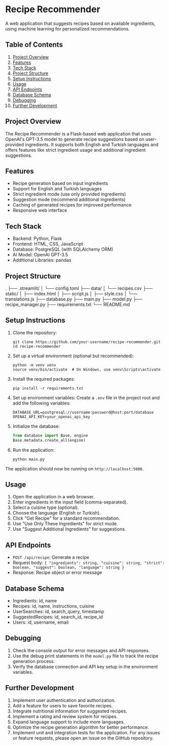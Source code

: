 # Recipe Recommender
A web application that suggests recipes based on available ingredients, using machine learning for personalized recommendations.
## Table of Contents
1. [Project Overview](#project-overview)
2. [Features](#features)
3. [Tech Stack](#tech-stack)
4. [Project Structure](#project-structure)
5. [Setup Instructions](#setup-instructions)
6. [Usage](#usage)
7. [API Endpoints](#api-endpoints)
8. [Database Schema](#database-schema)
9. [Debugging](#debugging)
10. [Further Development](#further-development)
## Project Overview
The Recipe Recommender is a Flask-based web application that uses OpenAI's GPT-3.5 model to generate recipe suggestions based on user-provided ingredients. It supports both English and Turkish languages and offers features like strict ingredient usage and additional ingredient suggestions.
## Features
- Recipe generation based on input ingredients
- Support for English and Turkish languages
- Strict ingredient mode (use only provided ingredients)
- Suggestion mode (recommend additional ingredients)
- Caching of generated recipes for improved performance
- Responsive web interface
## Tech Stack
- Backend: Python, Flask
- Frontend: HTML, CSS, JavaScript
- Database: PostgreSQL (with SQLAlchemy ORM)
- AI Model: OpenAI GPT-3.5
- Additional Libraries: pandas
## Project Structure
.
├── .streamlit/
│ └── config.toml
├── data/
│ └── recipes.csv
├── static/
│ ├── index.html
│ ├── script.js
│ ├── style.css
│ └── translations.js
├── database.py
├── main.py
├── model.py
├── recipe_manager.py
├── requirements.txt
└── README.md

## Setup Instructions
1. Clone the repository:
   ```
   git clone https://github.com/your-username/recipe-recommender.git
   cd recipe-recommender
   ```

2. Set up a virtual environment (optional but recommended):
   ```
   python -m venv venv
   source venv/bin/activate  # On Windows, use venv\Scripts\activate
   ```

3. Install the required packages:
   ```
   pip install -r requirements.txt
   ```

4. Set up environment variables:
   Create a `.env` file in the project root and add the following variables:
   ```
   DATABASE_URL=postgresql://username:password@host:port/database
   OPENAI_API_KEY=your_openai_api_key
   ```

5. Initialize the database:
   ```python
   from database import Base, engine
   Base.metadata.create_all(engine)
   ```

6. Run the application:
   ```
   python main.py
   ```

The application should now be running on `http://localhost:5000`.
## Usage
1. Open the application in a web browser.
2. Enter ingredients in the input field (comma-separated).
3. Select a cuisine type (optional).
4. Choose the language (English or Turkish).
5. Click "Get Recipe" for a standard recommendation.
6. Use "Use Only These Ingredients" for strict mode.
7. Use "Suggest Additional Ingredients" for suggestions.
## API Endpoints
- `POST /api/recipe`: Generate a recipe
- Request body: `{ "ingredients": string, "cuisine": string, "strict": boolean, "suggest": boolean, "language": string }`
- Response: Recipe object or error message
## Database Schema
- Ingredients: id, name
- Recipes: id, name, instructions, cuisine
- UserSearches: id, search_query, timestamp
- SuggestedRecipes: id, search_id, recipe_id
- Users: id, username, email
## Debugging
1. Check the console output for error messages and API responses.
2. Use the debug print statements in the `model.py` file to track the recipe generation process.
3. Verify the database connection and API key setup in the environment variables.
## Further Development
1. Implement user authentication and authorization.
2. Add a feature for users to save favorite recipes.
3. Integrate nutritional information for suggested recipes.
4. Implement a rating and review system for recipes.
5. Expand language support to include more languages.
6. Optimize the recipe generation algorithm for better performance.
7. Implement unit and integration tests for the application.
For any issues or feature requests, please open an issue on the GitHub repository.